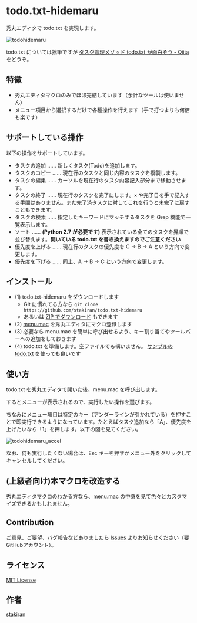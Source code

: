 # todo.txt-hidemaru

秀丸エディタで todo.txt を実現します。

![todohidemaru](https://user-images.githubusercontent.com/23325839/28237486-ca166ff0-697b-11e7-940a-c3e7f53f7311.jpg)

todo.txt については拙筆ですが [タスク管理メソッド todo.txt が面白そう - Qiita](http://qiita.com/sta/items/0f72c9c956cf05df8141) をどうぞ。

## 特徴

- 秀丸エディタマクロのみでほぼ完結しています（余計なツールは使いません）
- メニュー項目から選択するだけで各種操作を行えます（手で打つよりも何倍も楽です）

## サポートしている操作

以下の操作をサポートしています。

- タスクの追加 …… 新しくタスク(Todo)を追加します。
- タスクのコピー …… 現在行のタスクと同じ内容のタスクを複製します。
- タスクの編集 …… カーソルを現在行のタスク内容記入部分まで移動させます。
- タスクの終了 …… 現在行のタスクを完了にします。`x` や完了日を手で記入する手間はありません。また完了済タスクに対してこれを行うと未完了に戻すこともできます。
- タスクの検索 …… 指定したキーワードにマッチするタスクを Grep 機能で一覧表示します。
- ソート …… **(Python 2.7 が必要です)** 表示されている全てのタスクを昇順で並び替えます。**開いている todo.txt を書き換えますのでご注意ください**
- 優先度を上げる …… 現在行のタスクの優先度を C → B → A という方向で変更します。
- 優先度を下げる …… 同上、A → B → C という方向で変更します。

## インストール

- (1) todo.txt-hidemaru をダウンロードします
  - Git に慣れてる方なら `git clone https://github.com/stakiran/todo.txt-hidemaru`
  - あるいは [ZIP でダウンロード](https://github.com/stakiran/todo.txt-hidemaru/archive/master.zip) もできます
- (2) [menu.mac](menu.mac) を秀丸エディタにマクロ登録します
- (3) 必要なら menu.mac を簡単に呼び出せるよう、キー割り当てやツールバーへの追加をしておきます
- (4) todo.txt を準備します。空ファイルでも構いません。 [サンプルのtodo.txt](todo.txt) を使っても良いです

## 使い方

todo.txt を秀丸エディタで開いた後、menu.mac を呼び出します。

するとメニューが表示されるので、実行したい操作を選びます。

ちなみにメニュー項目は特定のキー（アンダーラインが引かれている）を押すことで即実行できるようになっています。たとえばタスク追加なら「A」、優先度を上げたいなら「1」を押します。以下の図を見てください。

![todohidemaru_accel](https://user-images.githubusercontent.com/23325839/28237583-ac435856-697d-11e7-9351-149e2a89fbfd.jpg)

なお、何も実行したくない場合は、Esc キーを押すかメニュー外をクリックしてキャンセルしてください。

## (上級者向け)本マクロを改造する

秀丸エディタマクロのわかる方なら、[menu.mac](menu.mac) の中身を見て色々とカスタマイズできるかもしれません。

## Contribution

ご意見、ご要望、バグ報告などありましたら [Issues](https://github.com/stakiran/todo.txt-hidemaru/issues) よりお知らせください（要GitHubアカウント）。

## ライセンス

[MIT License](LICENSE)

## 作者

[stakiran](https://github.com/stakiran)
